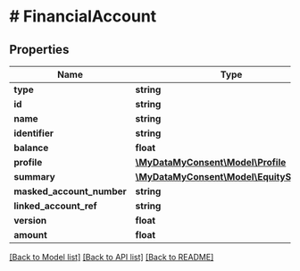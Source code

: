 # # FinancialAccount

## Properties

Name | Type | Description | Notes
------------ | ------------- | ------------- | -------------
**type** | **string** |  |
**id** | **string** |  |
**name** | **string** |  |
**identifier** | **string** |  |
**balance** | **float** |  |
**profile** | [**\MyDataMyConsent\Model\Profile**](Profile.md) |  |
**summary** | [**\MyDataMyConsent\Model\EquitySummary**](EquitySummary.md) |  |
**masked_account_number** | **string** |  |
**linked_account_ref** | **string** |  |
**version** | **float** |  |
**amount** | **float** |  |

[[Back to Model list]](../../README.md#models) [[Back to API list]](../../README.md#endpoints) [[Back to README]](../../README.md)
